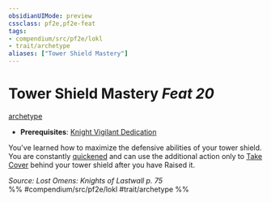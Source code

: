 ```yaml
---
obsidianUIMode: preview
cssclass: pf2e,pf2e-feat
tags:
- compendium/src/pf2e/lokl
- trait/archetype
aliases: ["Tower Shield Mastery"]
---
```

# Tower Shield Mastery  *Feat 20*  
[archetype](rules/traits/archetype.md)  

- **Prerequisites**: [Knight Vigilant Dedication](compendium/feats/knight-vigilant-dedication-locg.md)

You've learned how to maximize the defensive abilities of your tower shield. You are constantly [quickened](rules/conditions.md#Quickened) and can use the additional action only to [Take Cover](rules/actions/take-cover.md) behind your tower shield after you have Raised it.

*Source: Lost Omens: Knights of Lastwall p. 75*  
%% #compendium/src/pf2e/lokl #trait/archetype %%